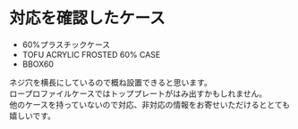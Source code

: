 # 対応を確認したケース

- 60%プラスチックケース
- TOFU ACRYLIC FROSTED 60% CASE
- BBOX60

ネジ穴を横長にしているので概ね設置できると思います。  
ロープロファイルケースではトッププレートがはみ出すかもしれません。  
他のケースを持っていないので対応、非対応の情報をお寄せいただけるととても嬉しいです。
